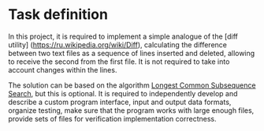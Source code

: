 # Task definition

In this project, it is required to implement a simple analogue of the [diff utility] (https://ru.wikipedia.org/wiki/Diff), 
calculating the difference between two text files as a sequence of lines inserted and deleted,
allowing to receive the second from the first file. It is not required to take into account changes within the lines.

The solution can be based on the algorithm [Longest Common Subsequence Search](https://en.wikipedia.org/wiki/Longest_common_subsequence_problem),
but this is optional. It is required to independently develop and describe a custom
program interface, input and output data formats, organize testing, make sure
that the program works with large enough files, provide sets of files for verification
implementation correctness.

